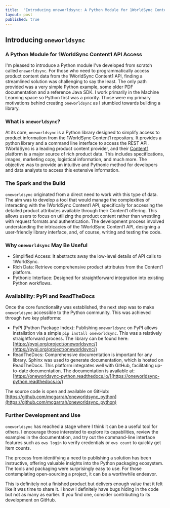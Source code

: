 ```yaml
---
title:  "Introducing oneworldsync: A Python Module for 1WorldSync Content1 API Access"
layout: post
published: true
---
```


## Introducing `oneworldsync`

### A Python Module for 1WorldSync Content1 API Access

I'm pleased to introduce a Python module I've developed from scratch called `oneworldsync`. For those who need to programmatically access product content data from the 1WorldSync Content1 API, finding a streamlined solution was challenging to say the least. The only path provided was a very simple Python example, some older PDF documentation and a reference Java SDK. I work primarily in the Machine Learning space so Python first was a priority. Those were my primary motivations behind creating `oneworldsync` as I stumbled towards building a library.

<!-- excerpt-end -->

### What is `oneworldsync`?

At its core, `oneworldsync` is a Python library designed to simplify access to product information from the 1WorldSync Content1 repository. It provides a python library and a command line interface to access the REST API. 1WorldSync is a leading product content provider, and their [Content1](https://1worldsync.com/product-descriptions/content1/) platform is a major source of rich product data. This includes specifications, images, marketing copy, logistical information, and much more. The objective was to provide an intuitive and Pythonic method for developers and data analysts to access this extensive information.

### The Spark and the Build

`oneworldsync` originated from a direct need to work with this type of data. The aim was to develop a tool that would manage the complexities of interacting with the 1WorldSync Content1 API, specifically for accessing the detailed product attributes available through their Content1 offering. This allows users to focus on utilizing the product content rather than wrestling with request formats and authentication. The development process involved understanding the intricacies of the 1WorldSync Content1 API, designing a user-friendly library interface, and, of course, writing and testing the code.

### Why `oneworldsync` May Be Useful

* Simplified Access: It abstracts away the low-level details of API calls to 1WorldSync.
* Rich Data: Retrieve comprehensive product attributes from the Content1 platform.
* Pythonic Interface: Designed for straightforward integration into existing Python workflows.

### Availability: PyPI and ReadTheDocs

Once the core functionality was established, the next step was to make `oneworldsync` accessible to the Python community. This was achieved through two key platforms:

* PyPI (Python Package Index): Publishing `oneworldsync` on PyPI allows installation via a simple `pip install oneworldsync`. This was a relatively straightforward process. The library can be found here: [https://pypi.org/project/oneworldsync/](https://pypi.org/project/oneworldsync/)
* ReadTheDocs: Comprehensive documentation is important for any library. Sphinx was used to generate documentation, which is hosted on ReadTheDocs. This platform integrates well with GitHub, facilitating up-to-date documentation. The documentation is available at: [https://oneworldsync-python.readthedocs.io/](https://oneworldsync-python.readthedocs.io/)

The source code is open and available on GitHub: [https://github.com/mcgarrah/oneworldsync_python](https://github.com/mcgarrah/oneworldsync_python)

### Further Development and Use

`oneworldsync` has reached a stage where I think it can be a useful tool for others. I encourage those interested to explore its capabilities, review the examples in the documentation, and try out the command-line interface features such as `ows login` to verify credentials or `ows count` to quickly get item counts.

The process from identifying a need to publishing a solution has been instructive, offering valuable insights into the Python packaging ecosystem. The tools and packaging were surprisingly easy to use. For those contemplating open-sourcing a project, it can be a worthwhile endeavor.

This is definitely not a finished product but delivers enough value that it felt like it was time to share it. I know I definitely have bugs hiding in the code but not as many as earlier. If you find one, consider contributing to its development on GitHub.
